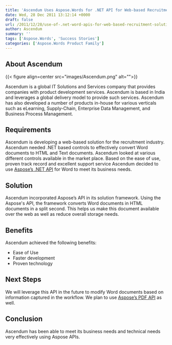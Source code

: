 ```yaml
---
title: 'Ascendum Uses Aspose.Words for .NET API for Web-based Recruitment Solution'
date: Wed, 28 Dec 2011 13:12:14 +0000
draft: false
url: /2011/12/28/use-of-.net-word-apis-for-web-based-recruitment-solution/
author: Ascendum
summary: ''
tags: ['Aspose.Words', 'Success Stories']
categories: ['Aspose.Words Product Family']
---
```


## About Ascendum



{{< figure align=center src="images/Ascendum.png" alt="">}}


Ascendum is a global IT Solutions and Services company that provides companies with product development services. Ascendum is based in India and leverages a global delivery model to provide such services. Ascendum has also developed a number of products in-house for various verticals such as eLearning, Supply-Chain, Enterprise Data Management, and Business Process Management.

## Requirements

Ascendum is developing a web-based solution for the recruitment industry. Ascendum needed .NET based controls to effectively convert Word documents to HTML and Text documents. Ascendum looked at various different controls available in the market place. Based on the ease of use, proven track record and excellent support service Ascendum decided to use [Aspose’s .NET API][1] for Word to meet its business needs.

## Solution

Ascendum incorporated Aspose’s API in its solution framework. Using the Aspose's API, the framework converts Word documents in HTML documents in a split second. This helps us make this document available over the web as well as reduce overall storage needs.

## Benefits

Ascendum achieved the following benefits:

*   Ease of Use
*   Faster development
*   Proven technology

## Next Steps

We will leverage this API in the future to modify Word documents based on information captured in the workflow. We plan to use [Aspose’s PDF API][2] as well.

## Conclusion

Ascendum has been able to meet its business needs and technical needs very effectively using Aspose APIs.




[1]: https://products.aspose.com/total/net
[2]: https://products.aspose.com/pdf/family




